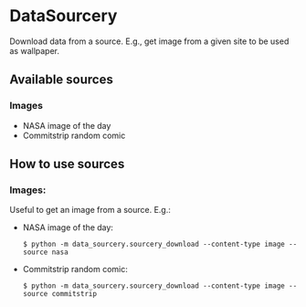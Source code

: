 # DataSourcery 

Download data from a source. E.g., get image from a given site to be used as
wallpaper. 

## Available sources

### Images 

- NASA image of the day 
- Commitstrip random comic

## How to use sources 

### Images:

Useful to get an image from a source. E.g.:

- NASA image of the day:

    `$ python -m data_sourcery.sourcery_download --content-type image --source nasa`

- Commitstrip random comic: 

    `$ python -m data_sourcery.sourcery_download --content-type image --source commitstrip`

